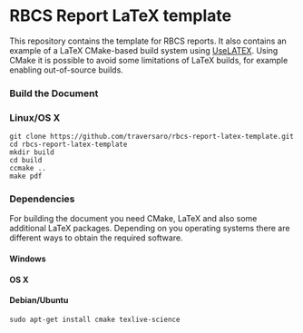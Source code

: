 RBCS Report LaTeX template
==========================

This repository contains the template for RBCS reports. 
It also contains an example of a LaTeX CMake-based build system
using [UseLATEX](http://www.cmake.org/Wiki/CMakeUserUseLATEX).
Using CMake it is possible to avoid some limitations of LaTeX builds,
for example enabling out-of-source builds.

### Build the Document

### Linux/OS X
~~~
git clone https://github.com/traversaro/rbcs-report-latex-template.git
cd rbcs-report-latex-template
mkdir build
cd build
ccmake ..
make pdf
~~~

### Dependencies 

For building the document you need CMake, LaTeX and also some additional LaTeX packages.
Depending on you operating systems there are different ways to obtain the required software.

#### Windows 


#### OS X


#### Debian/Ubuntu
~~~
sudo apt-get install cmake texlive-science
~~~
